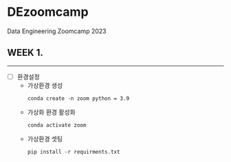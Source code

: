 # DEzoomcamp
Data Engineering Zoomcamp 2023

## WEEK 1.
---
- [ ] 환경설정
    - 가상환경 생성
        ```
        conda create -n zoom python = 3.9
        ```
    - 가상화 환경 활성화
        ```
        conda activate zoom
        ```
    - 가상환경 셋팅
        ```
        pip install -r requirments.txt
        ```